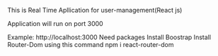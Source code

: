 
This is Real Time Apllication for user-management(React js)

Application will run on port 3000

Example: http://localhost:3000
Need packages 
Install Boostrap 
Install Router-Dom using this command  npm i react-router-dom


